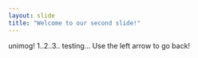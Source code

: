 ```yaml
---
layout: slide
title: "Welcome to our second slide!"
---
```

unimog! 1..2..3..  testing...
Use the left arrow to go back!